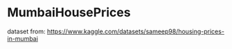 # MumbaiHousePrices

dataset from: https://www.kaggle.com/datasets/sameep98/housing-prices-in-mumbai
